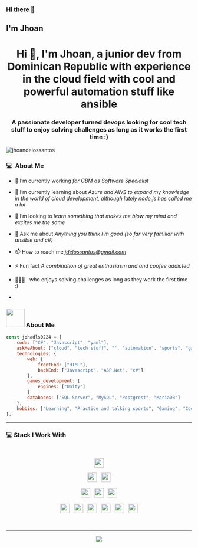 ### Hi there 👋

## I'm Jhoan


<h1 align="center">Hi 👋, I'm Jhoan, a junior dev from Dominican Republic with experience in the cloud field with cool and powerful automation stuff like ansible</h1>
<h3 align="center">A passionate developer turned devops looking for cool tech stuff to enjoy solving challenges as long as it works the first time :)</h3>

<p align="left"> <img src="https://komarev.com/ghpvc/?username=jhoandelossantos&label=Profile%20views&color=0e75b6&style=flat" alt="jhoandelossantos" /> </p>

### 💻 &nbsp;About Me

- 🔭 I’m currently working *for GBM as Software Specialist*

- 🌱 I’m currently learning about *Azure and AWS to expand my knowledge in the world of cloud development, although lately node.js has called me a lot*

- 👯 I’m looking to *learn something that makes me blow my mind and excites me the same*

- 💬 Ask me about *Anything you think I'm good (so far very familiar with ansible and c#)*

- 📫 How to reach me *jdelossantos@gmail.com*

- ⚡ Fun fact *A combination of great enthusiasm and and coofee addicted*

 
- 👨‍👦‍👦 &nbsp;  who enjoys solving challenges as long as they work the first time :)

- 


### <img src="https://media.giphy.com/media/VgCDAzcKvsR6OM0uWg/giphy.gif" width="50"> About Me


```javascript
const johadls0224 = {    
    code: ["C#", "Javascript", "yaml"],
    askMeAbout: ["cloud", "tech stuff", "", "automation", "sports", "games"],
    technologies: {
        web: {
            frontEnd: ["HTML"],
            backEnd: ["Javascript", "ASP.Net", "c#"]            
        },        
        games_development: {
            engines: ["Unity"]            
        }
        databases: ["SQL Server", "MySQL", "Postgrest", "MariaDB"]
    },
    hobbies: ["Learning", "Practice and talking sports", "Gaming", "Cooking"]
};
```

---------------------------------------------------------------------------------------------------------------------------------------------------------------------------------

### 💻 Stack I Work With

<br>

<p  align="center">

<img src="https://cdn.svgporn.com/logos/ansible.svg" height="25"/>
  </p>
  
<p  align="center">

<img src="https://cdn.svgporn.com/logos/javascript.svg" height="25"/>  
  &nbsp;
<img src="https://cdn.svgporn.com/logos/c-sharp.svg" height="25"/>
  </p>
  
  <p  align="center">

  
<img src="https://cdn.svgporn.com/logos/openshift.svg" height="25"/>
  &nbsp;
<img src="https://img.shields.io/badge/Kubernets-0078D4.svg?&style=for-the-badge&logo=kubernetes&logoColor=white%22" height="25"/>
  &nbsp;
<img src="https://cdn.svgporn.com/logos/docker.svg" height="25"/>  
 </p>
 

<p align="center">

<img src="https://icons8.com/icon/81727/azure" height="25">
&nbsp;
  <img src="https://icons8.com/icon/39848/unity" height="25">
&nbsp;
    <img src="https://cdn.svgporn.com/logos/redhat.svg" height="25">
&nbsp;
    <img src="https://img.shields.io/badge/azure-EEEEEE?&style=for-the-badge&logo=microsoft%20azure&logoColor=blue" height="25">
&nbsp;
  <img src="https://img.shields.io/badge/HTML5-E34F26?style=for-the-badge&logo=html5&logoColor=white" height="25">
&nbsp;
  <img src="https://icons8.com/icon/20906/git" height="25">

</p>
<br>

---------------------------------------------------------------------------------------------------------------------------------------------------------------------------------
<p align="center">
    <img src="https://github-readme-stats.vercel.app/api?username=johadls0224&show_icons=true">
</p>